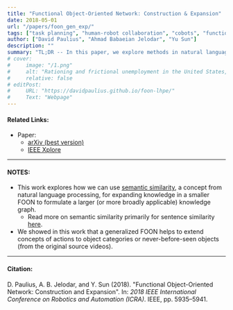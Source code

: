 ```yaml
---
title: "Functional Object-Oriented Network: Construction & Expansion"
date: 2018-05-01
url: "/papers/foon_gen_exp/"
tags: ["task planning", "human-robot collaboration", "cobots", "functional object-oriented networks", "FOON", "semantic similarity"]
author: ["David Paulius", "Ahmad Babaeian Jelodar", "Yu Sun"]
description: ""
summary: "TL;DR -- In this paper, we explore methods in natural language processing (NLP) -- specifically semantic similarity -- for expanding or generalizing knowledge contained in a FOON. This alleviates the need for demonstrating and annotating graphs by other means."
# cover:
#     image: "/1.png"
#     alt: "Rationing and frictional unemployment in the United States, 1964–2009"
#     relative: false
# editPost:
#     URL: "https://davidpaulius.github.io/foon-lhpe/"
#     Text: "Webpage"
---
```


#### Related Links:

+ Paper:
  + [arXiv (best version)](https://arxiv.org/abs/1807.02189)
  + [IEEE Xplore](https://ieeexplore.ieee.org/document/8460200)

---

#### NOTES:

+ This work explores how we can use [semantic similarity](https://en.wikipedia.org/wiki/Semantic_similarity), a concept from natural language processing, for expanding knowledge in a smaller FOON to formulate a larger (or more broadly applicable) knowledge graph.
  + Read more on semantic similarity primarily for sentence similarity [here](https://huggingface.co/tasks/sentence-similarity).
+ We showed in this work that a generalized FOON helps to extend concepts of actions to object categories or never-before-seen objects (from the original source videos).

---

#### Citation:

D. Paulius, A. B. Jelodar, and Y. Sun (2018). "Functional Object-Oriented Network: Construction and Expansion". In: *2018 IEEE International Conference on Robotics and Automation (ICRA)*. IEEE, pp. 5935–5941.